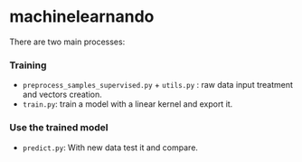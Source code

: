 # machinelearnando

There are two main processes:

### Training
- ```preprocess_samples_supervised.py``` +  ```utils.py``` : raw data input treatment and vectors creation.
- ```train.py```: train a model with a linear kernel and export it.

### Use the trained model
- ```predict.py```: With new data test it and compare.
